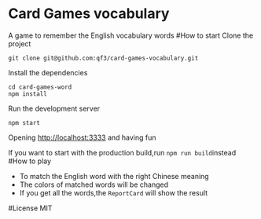 # Card Games vocabulary
A game to remember the English vocabulary words
#How to start
Clone the project
```
git clone git@github.com:qf3/card-games-vocabulary.git
```
Install the dependencies
```
cd card-games-word
npm install 
```
Run the development server
```
npm start
```
Opening [http://localhost:3333](http://localhost:3333) and having fun

If you want to start with the production build,run `npm run build`instead
#How to play
* To match the English word with the right Chinese meaning
* The colors of matched words will be changed
* If you get all the words,the `ReportCard` will show the result

#License
MIT
